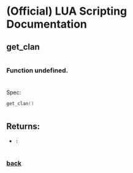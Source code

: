 
# (Official) LUA Scripting Documentation

## get_clan
#
### Function undefined.
#
Spec:
```lua
get_clan()
```
#
## Returns:
- `:` 
#
### [back](../other)
